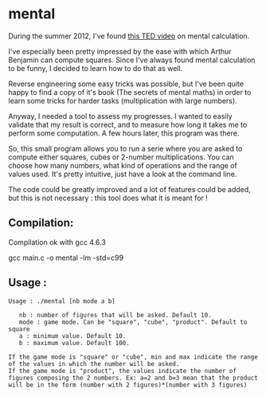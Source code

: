 mental
======

During the summer 2012, I've found [this TED video](http://www.ted.com/talks/arthur_benjamin_does_mathemagic.html) on mental calculation.

I've especially been pretty impressed by the ease with which Arthur Benjamin can compute squares. Since I've always found mental calculation to be funny, I decided to learn how to do that as well.

Reverse engineering some easy tricks was possible, but I've been quite happy to find a copy of it's book (The secrets of mental maths) in order to learn some tricks for harder tasks (multiplication with large numbers).

Anyway, I needed a tool to assess my progresses. I wanted to easily validate that my result is correct, and to measure how long it takes me to perform some computation. A few hours later, this program was there.

So, this small program allows you to run a serie where you are asked to compute either squares, cubes or 2-number multiplications. You can choose how many numbers, what kind of operations and the range of values used. It's pretty intuitive, just have a look at the command line.

The code could be greatly improved and a lot of features could be added, but this is not necessary : this tool does what it is meant for !

Compilation:
------------

Compilation ok with gcc 4.6.3
	
   gcc main.c -o mental -lm -std=c99

Usage :
-------

```
Usage : ./mental [nb mode a b]
   
   nb : number of figures that will be asked. Default 10.
   mode : game mode. Can be "square", "cube", "product". Default to square
   a : minimum value. Default 10.
   b : maximum value. Default 100.

If the game mode is "square" or "cube", min and max indicate the range of the values in which the number will be asked.
If the game mode is "product", the values indicate the number of figures composing the 2 numbers. Ex: a=2 and b=3 mean that the product will be in the form (number with 2 figures)*(number with 3 figures)
```
